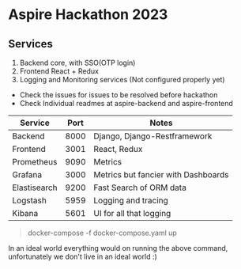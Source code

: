 # Aspire Hackathon 2023

## Services
1. Backend core, with SSO(OTP login)
2. Frontend React + Redux
3. Logging and Monitoring services (Not configured properly yet)  

- Check the issues for issues to be resolved before hackathon
- Check Individual readmes at aspire-backend and aspire-frontend

|Service|Port|Notes|
|---|---|---|
|Backend|8000|Django, Django-Restframework|
|Frontend|3001|React, Redux|
|Prometheus|9090|Metrics|
|Grafana|3000|Metrics but fancier with Dashboards|
|Elastisearch|9200|Fast Search of ORM data|
|Logstash|5959|Logging and tracing|
|Kibana|5601|UI for all that logging|

> docker-compose -f docker-compose.yaml up

In an ideal world everything would on running the above command, unfortunately we don't live in an ideal world :)  

